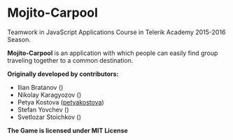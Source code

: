 # Mojito-Carpool
Teamwork in JavaScript Applications Course in Telerik Academy 2015-2016 Season.

**Mojito-Carpool** is an application with which people can easily find group traveling together to a common destination.

**Originally developed by contributors:**
* Ilian Bratanov ([]())
* Nikolay Karagyozov ([]())
* Petya Kostova ([petyakostova](https://github.com/petyakostova))
* Stefan Yovchev ([]())
* Svetlozar Stoichkov ([]())

**The Game is licensed under MIT License**